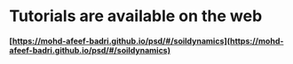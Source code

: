 # Tutorials are available on the web 

#### [https://mohd-afeef-badri.github.io/psd/#/soildynamics](https://mohd-afeef-badri.github.io/psd/#/soildynamics)


